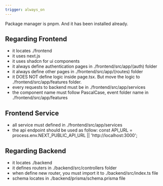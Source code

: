```yaml
---
trigger: always_on
---
```


Package manager is pnpm. And it has been installed already.

## Regarding Frontend
- it locates ./frontend
- it uses next.js
- it uses shadcn for ui components
- it always define authentication pages in ./frontend/src/app/(auth) folder
- it always define other pages in ./frontend/src/app/(routes) folder
- it DOES NOT define logic inside page.tsx. But move the logic to ./frontend/src/app/features folder.
- every requests to backend must be in ./frontend/src/app/services
- the component name must follow PascalCase, event folder name in ./frontend/src/app/features

## Frontend Service
- all service must defined in ./frontend/src/app/services
- the api endpoint should be used as follow: const API_URL = process.env.NEXT_PUBLIC_API_URL || 'http://localhost:3000';


## Regarding Backend
- it locates ./backend
- it defines routers in ./backend/src/controllers folder
- when define new router, you must import it to ./backend/src/index.ts file
- schema locates in ./backend/prisma/schema.prisma file